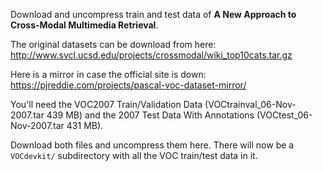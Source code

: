 Download and uncompress train and test data of **A New Approach to Cross-Modal Multimedia Retrieval**.

The original datasets can be download from here: http://www.svcl.ucsd.edu/projects/crossmodal/wiki_top10cats.tar.gz

Here is a mirror in case the official site is down: https://pjreddie.com/projects/pascal-voc-dataset-mirror/

You'll need the VOC2007 Train/Validation Data (VOCtrainval_06-Nov-2007.tar 439 MB) and the 2007 Test Data With Annotations (VOCtest_06-Nov-2007.tar 431 MB).

Download both files and uncompress them here. There will now be a ``VOCdevkit/`` subdirectory with all the VOC train/test data in it.
